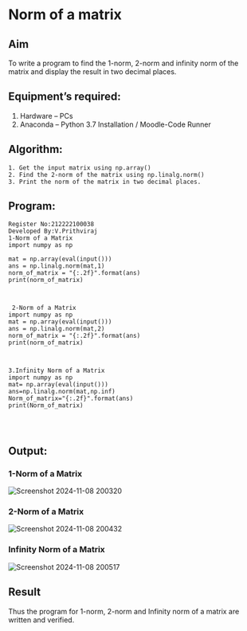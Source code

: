 # Norm of a matrix
## Aim
To write a program to find the 1-norm, 2-norm and infinity norm of the matrix and display the result in two decimal places.
## Equipment’s required:
1.	Hardware – PCs
2.	Anaconda – Python 3.7 Installation / Moodle-Code Runner
## Algorithm:
	1. Get the input matrix using np.array()   
    2. Find the 2-norm of the matrix using np.linalg.norm()
	3. Print the norm of the matrix in two decimal places.
## Program:
```
Register No:212222100038
Developed By:V.Prithviraj
1-Norm of a Matrix
import numpy as np

mat = np.array(eval(input()))
ans = np.linalg.norm(mat,1)
norm_of_matrix = "{:.2f}".format(ans)
print(norm_of_matrix)



 2-Norm of a Matrix
import numpy as np
mat = np.array(eval(input()))
ans = np.linalg.norm(mat,2)
norm_of_matrix = "{:.2f}".format(ans)
print(norm_of_matrix)



3.Infinity Norm of a Matrix
import numpy as np
mat= np.array(eval(input()))
ans=np.linalg.norm(mat,np.inf)
Norm_of_matrix="{:.2f}".format(ans)
print(Norm_of_matrix)




```
## Output:
### 1-Norm of a Matrix

![Screenshot 2024-11-08 200320](https://github.com/user-attachments/assets/c984aae6-1f05-4075-bf16-3056dd854be2)



### 2-Norm of a Matrix

![Screenshot 2024-11-08 200432](https://github.com/user-attachments/assets/106d520e-97d3-4791-bb6c-8c2a9003cb9e)


### Infinity Norm of a Matrix

![Screenshot 2024-11-08 200517](https://github.com/user-attachments/assets/3225d45d-355f-4661-9ec5-e8882db4598c)


## Result
Thus the program for 1-norm, 2-norm and Infinity norm of a matrix are written and verified.
